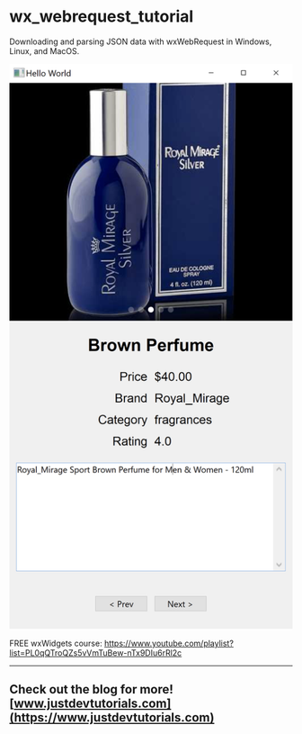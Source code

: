 # wx_webrequest_tutorial

Downloading and parsing JSON data with wxWebRequest in Windows, Linux, and MacOS.

![Rectangles](/imgs/screen-windows.png)

FREE wxWidgets course: https://www.youtube.com/playlist?list=PL0qQTroQZs5vVmTuBew-nTx9DIu6rRl2c

---
Check out the blog for more! [www.justdevtutorials.com](https://www.justdevtutorials.com)
---